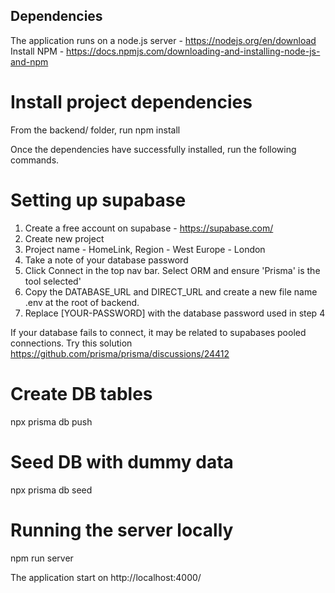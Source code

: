 ## Dependencies

The application runs on a node.js server - https://nodejs.org/en/download
Install NPM - https://docs.npmjs.com/downloading-and-installing-node-js-and-npm

# Install project dependencies

From the backend/ folder, run npm install

Once the dependencies have successfully installed, run the following commands.

# Setting up supabase

1. Create a free account on supabase - https://supabase.com/
2. Create new project
3. Project name - HomeLink, Region - West Europe - London
4. Take a note of your database password
5. Click Connect in the top nav bar. Select ORM and ensure 'Prisma' is the tool selected'
6. Copy the DATABASE_URL and DIRECT_URL and create a new file name .env at the root of backend.
7. Replace [YOUR-PASSWORD] with the database password used in step 4

If your database fails to connect, it may be related to supabases pooled connections.
Try this solution
https://github.com/prisma/prisma/discussions/24412

# Create DB tables

npx prisma db push

# Seed DB with dummy data

npx prisma db seed

# Running the server locally

npm run server

The application start on http://localhost:4000/
